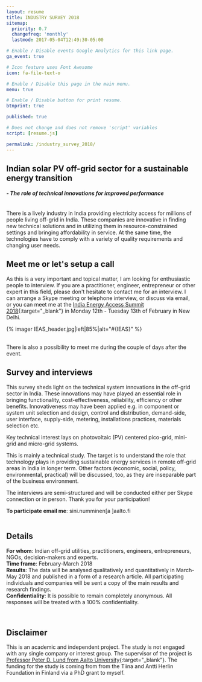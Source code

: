 ```yaml
---
layout: resume
title: INDUSTRY SURVEY 2018
sitemap:
  priority: 0.7
  changefreq: 'monthly'
  lastmod: 2017-05-04T12:49:30-05:00

# Enable / Disable events Google Analytics for this link page.
ga_event: true

# Icon feature uses Font Awesome
icon: fa-file-text-o

# Enable / Disable this page in the main menu.
menu: true

# Enable / Disable button for print resume.
btnprint: true

published: true

# Does not change and does not remove 'script' variables
script: [resume.js]

permalink: /industry_survey_2018/
---
```


## Indian solar PV off-grid sector for a sustainable energy transition
<h4><i> - The role of technical innovations for improved performance</i></h4>
<br>
There is a lively industry in India providing electricity access for millions of people living off-grid in India. These companies are innovative in finding new technical solutions and in utilizing them in resource-constrained settings and bringing affordability in service. At the same time, the technologies have to comply with a variety of quality requirements and changing user needs.

## Meet me or let's setup a call

As this is a very important and topical matter, I am looking for enthusiastic people to interview. If you are a practitioner, engineer, entrepreneur or other expert in this field, please don't hesitate to contact me for an interview. I can arrange a Skype meeting or telephone interview, or discuss via email, or you can meet me at the [India Energy Access Summit 2018](https://www.theclimategroup.org/event/india-energy-access-summit){:target="_blank"} in Monday 12th - Tuesday 13th of February in New Delhi.

{% imager IEAS_header.jpg|left|85%|alt="#{IEAS}" %}
<div style="clear:both;"></div>
<br>
There is also a possibility to meet me during the couple of days after the event.
<br>

## Survey and interviews

This survey sheds light on the technical system innovations in the off-grid sector in India. These innovations may have played an essential role in bringing functionality, cost-effectiveness, reliability, efficiency or other benefits. Innovativeness may have been applied e.g. in component or system unit selection and design, control and distribution, demand-side, user interface, supply-side, metering, installations practices, materials selection etc.

Key technical interest lays on photovoltaic (PV) centered pico-grid, mini-grid and micro-grid systems.

This is mainly a technical study. The target is to understand the role that technology plays in providing sustainable energy services in remote off-grid areas in India in longer term. Other factors (economic, social, policy, environmental, practical) will be discussed, too, as they are inseparable part of the business environment.

The interviews are semi-structured and will be conducted either per Skype connection or in person. Thank you for your participation!

**To participate email me**: sini.numminen[a ]aalto.fi<br>
<br>

## Details

**For whom**: Indian off-grid utilities, practitioners, engineers, entrepreneurs, NGOs, decision-makers and experts. <br>
**Time frame**: February-March 2018<br>
**Results**: The data will be analysed qualitatively and quantitatively in March-May 2018 and published in a form of a research article. All participating individuals and companies will be sent a copy of the main results and research findings.<br>
**Confidentiality**: It is possible to remain completely anonymous. All responses will be treated with a 100% confidentiality.<br>

<br>

## Disclaimer
This is an academic and independent project. The study is not engaged with any single company or interest group. The supervisor of the project is [Professor Peter D. Lund from Aalto University](https://people.aalto.fi/peter_lund){:target="_blank"}. The funding for the study is coming from from the Tiina and Antti Herlin Foundation in Finland via a PhD grant to myself.
